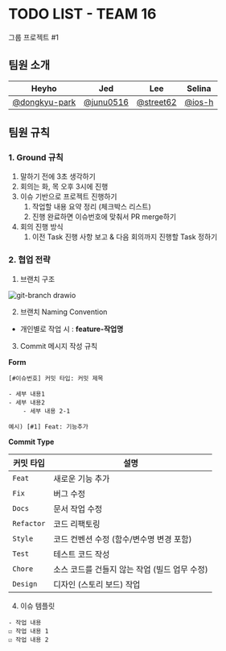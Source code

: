 # TODO LIST - TEAM 16

그룹 프로젝트 #1



## 팀원 소개

| Heyho                                            | Jed                                      | Lee                                      | Selina                             |
| ------------------------------------------------ | ---------------------------------------- | ---------------------------------------- | ---------------------------------- |
| [@dongkyu-park](https://github.com/dongkyu-park) | [@junu0516](https://github.com/junu0516) | [@street62](https://github.com/street62) | [@ios-h](https://github.com/ios-h) |

## 팀원 규칙

### 1. Ground 규칙

1. 말하기 전에 3초 생각하기
2. 회의는 화, 목 오후 3시에 진행
3. 이슈 기반으로 프로젝트 진행하기
   1. 작업할 내용 요약 정리 (체크박스 리스트)
   2. 진행 완료하면 이슈번호에 맞춰서 PR merge하기
4. 회의 진행 방식
   1. 이전 Task 진행 사항 보고 & 다음 회의까지 진행할 Task 정하기

### 2. 협업 전략

1. 브랜치 구조

![git-branch drawio](https://user-images.githubusercontent.com/95578975/161460599-6296b1df-d698-4171-a1c5-15f8b91b771c.png)

2. 브랜치 Naming Convention

- 개인별로 작업 시 : **feature-작업명**

3. Commit 메시지 작성 규칙

**Form**

```
[#이슈번호] 커밋 타입: 커밋 제목

- 세부 내용1
- 세부 내용2
    - 세부 내용 2-1
    
예시) [#1] Feat: 기능추가
```



**Commit Type**

| 커밋 타입  | 설명                                          |
| ---------- | --------------------------------------------- |
| `Feat`     | 새로운 기능 추가                              |
| `Fix`      | 버그 수정                                     |
| `Docs`     | 문서 작업 수정                                |
| `Refactor` | 코드 리팩토링                                 |
| `Style`    | 코드 컨벤션 수정 (함수/변수명 변경 포함)      |
| `Test`     | 테스트 코드 작성                              |
| `Chore`    | 소스 코드를 건들지 않는 작업 (빌드 업무 수정) |
| `Design`   | 디자인 (스토리 보드) 작업                     |



4. 이슈 템플릿

```
- 작업 내용
☑️ 작업 내용 1
☑️ 작업 내용 2
```
